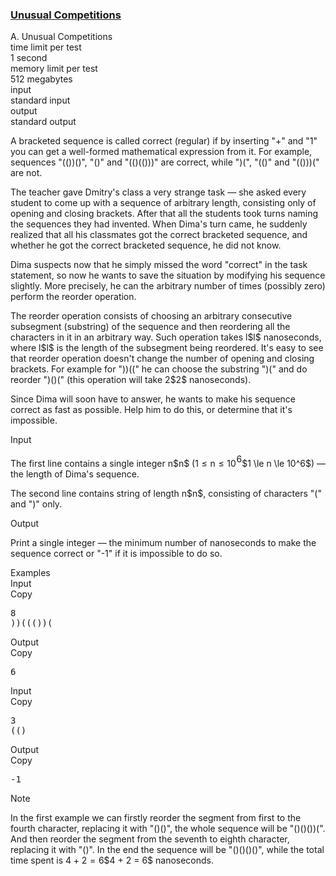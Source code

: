 <h3><a href="https://codeforces.com/contest/1322/problem/A" target="_blank" rel="noopener noreferrer">Unusual Competitions</a></h3>

<div class="header"><div class="title">A. Unusual Competitions</div><div class="time-limit"><div class="property-title">time limit per test</div>1 second</div><div class="memory-limit"><div class="property-title">memory limit per test</div>512 megabytes</div><div class="input-file input-standard"><div class="property-title">input</div>standard input</div><div class="output-file output-standard"><div class="property-title">output</div>standard output</div></div><div><p>A bracketed sequence is called correct (regular) if by inserting "+" and "1" you can get a well-formed mathematical expression from it. For example, sequences "<span class="tex-font-style-tt">(())()</span>", "<span class="tex-font-style-tt">()</span>" and "<span class="tex-font-style-tt">(()(()))</span>" are correct, while "<span class="tex-font-style-tt">)(</span>", "<span class="tex-font-style-tt">(()</span>" and "<span class="tex-font-style-tt">(()))(</span>" are not.</p><p>The teacher gave Dmitry's class a very strange task — she asked every student to come up with a sequence of arbitrary length, consisting only of opening and closing brackets. After that all the students took turns naming the sequences they had invented. When Dima's turn came, he suddenly realized that all his classmates got the correct bracketed sequence, and whether he got the correct bracketed sequence, he did not know.</p><p>Dima suspects now that he simply missed the word "correct" in the task statement, so now he wants to save the situation by modifying his sequence slightly. More precisely, he can <span class="tex-font-style-bf">the arbitrary number of times</span> (possibly zero) perform the <span class="tex-font-style-it">reorder</span> operation.</p><p>The reorder operation consists of choosing an arbitrary consecutive subsegment (substring) of the sequence and then reordering all the characters in it in an arbitrary way. Such operation takes <span class="MathJax_Preview" style="color: inherit;"><span class="MJXp-math" id="MJXp-Span-1"><span class="MJXp-mi MJXp-italic" id="MJXp-Span-2">l</span></span></span>$l$ nanoseconds, where <span class="MathJax_Preview" style="color: inherit;"><span class="MJXp-math" id="MJXp-Span-3"><span class="MJXp-mi MJXp-italic" id="MJXp-Span-4">l</span></span></span>$l$ is the length of the subsegment being reordered. It's easy to see that reorder operation doesn't change the number of opening and closing brackets. For example for "<span class="tex-font-style-tt">))((</span>" he can choose the substring "<span class="tex-font-style-tt">)(</span>" and do reorder "<span class="tex-font-style-tt">)()(</span>" (this operation will take <span class="MathJax_Preview" style="color: inherit;"><span class="MJXp-math" id="MJXp-Span-5"><span class="MJXp-mn" id="MJXp-Span-6">2</span></span></span>$2$ nanoseconds).</p><p>Since Dima will soon have to answer, he wants to make his sequence correct as fast as possible. Help him to do this, or determine that it's impossible.</p></div><div class="input-specification"><div class="section-title">Input</div><p>The first line contains a single integer <span class="MathJax_Preview" style="color: inherit;"><span class="MJXp-math" id="MJXp-Span-7"><span class="MJXp-mi MJXp-italic" id="MJXp-Span-8">n</span></span></span>$n$ (<span class="MathJax_Preview" style="color: inherit;"><span class="MJXp-math" id="MJXp-Span-9"><span class="MJXp-mn" id="MJXp-Span-10">1</span><span class="MJXp-mo" id="MJXp-Span-11" style="margin-left: 0.333em; margin-right: 0.333em;">≤</span><span class="MJXp-mi MJXp-italic" id="MJXp-Span-12">n</span><span class="MJXp-mo" id="MJXp-Span-13" style="margin-left: 0.333em; margin-right: 0.333em;">≤</span><span class="MJXp-msubsup" id="MJXp-Span-14"><span class="MJXp-mn" id="MJXp-Span-15" style="margin-right: 0.05em;">10</span><span class="MJXp-mn MJXp-script" id="MJXp-Span-16" style="vertical-align: 0.5em;">6</span></span></span></span>$1 \le n \le 10^6$) — the length of Dima's sequence.</p><p>The second line contains string of length <span class="MathJax_Preview" style="color: inherit;"><span class="MJXp-math" id="MJXp-Span-17"><span class="MJXp-mi MJXp-italic" id="MJXp-Span-18">n</span></span></span>$n$, consisting of characters "<span class="tex-font-style-tt">(</span>" and "<span class="tex-font-style-tt">)</span>" only.</p></div><div class="output-specification"><div class="section-title">Output</div><p>Print a single integer — the minimum number of nanoseconds to make the sequence correct or "<span class="tex-font-style-tt">-1</span>" if it is impossible to do so.</p></div><div class="sample-tests"><div class="section-title">Examples</div><div class="sample-test"><div class="input"><div class="title">Input<div title="Copy" data-clipboard-target="#id007182644830725206" id="id009960229081159385" class="input-output-copier">Copy</div></div><pre id="id007182644830725206">8
))((())(
</pre></div><div class="output"><div class="title">Output<div title="Copy" data-clipboard-target="#id003660343981741754" id="id006557683966513317" class="input-output-copier">Copy</div></div><pre id="id003660343981741754">6
</pre></div><div class="input"><div class="title">Input<div title="Copy" data-clipboard-target="#id006543549736228271" id="id003713086095770711" class="input-output-copier">Copy</div></div><pre id="id006543549736228271">3
(()
</pre></div><div class="output"><div class="title">Output<div title="Copy" data-clipboard-target="#id008281244241849208" id="id0019762095734573282" class="input-output-copier">Copy</div></div><pre id="id008281244241849208">-1
</pre></div></div></div><div class="note"><div class="section-title">Note</div><p>In the first example we can firstly reorder the segment from first to the fourth character, replacing it with "<span class="tex-font-style-tt">()()</span>", the whole sequence will be "<span class="tex-font-style-tt">()()())(</span>". And then reorder the segment from the seventh to eighth character, replacing it with "<span class="tex-font-style-tt">()</span>". In the end the sequence will be "<span class="tex-font-style-tt">()()()()</span>", while the total time spent is <span class="MathJax_Preview" style="color: inherit;"><span class="MJXp-math" id="MJXp-Span-19"><span class="MJXp-mn" id="MJXp-Span-20">4</span><span class="MJXp-mo" id="MJXp-Span-21" style="margin-left: 0.267em; margin-right: 0.267em;">+</span><span class="MJXp-mn" id="MJXp-Span-22">2</span><span class="MJXp-mo" id="MJXp-Span-23" style="margin-left: 0.333em; margin-right: 0.333em;">=</span><span class="MJXp-mn" id="MJXp-Span-24">6</span></span></span>$4 + 2 = 6$ nanoseconds.</p></div>